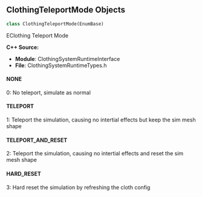 ## ClothingTeleportMode Objects

```python
class ClothingTeleportMode(EnumBase)
```

EClothing Teleport Mode

**C++ Source:**

- **Module**: ClothingSystemRuntimeInterface
- **File**: ClothingSystemRuntimeTypes.h

<a id="unreal.ClothingTeleportMode.NONE"></a>

#### NONE

0: No teleport, simulate as normal

<a id="unreal.ClothingTeleportMode.TELEPORT"></a>

#### TELEPORT

1: Teleport the simulation, causing no intertial effects but keep the sim mesh shape

<a id="unreal.ClothingTeleportMode.TELEPORT_AND_RESET"></a>

#### TELEPORT_AND_RESET

2: Teleport the simulation, causing no intertial effects and reset the sim mesh shape

<a id="unreal.ClothingTeleportMode.HARD_RESET"></a>

#### HARD_RESET

3: Hard reset the simulation by refreshing the cloth config

<a id="unreal.AnimationMode"></a>